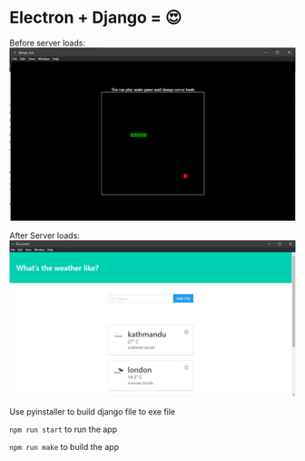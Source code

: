 # Electron + Django = 😍

Before server loads:
![App Image](./img1.png)

After Server loads:
![App Image](./img2.png)

Use pyinstaller to build django file to exe file

```npm run start``` to run the app

```npm run make``` to build the app